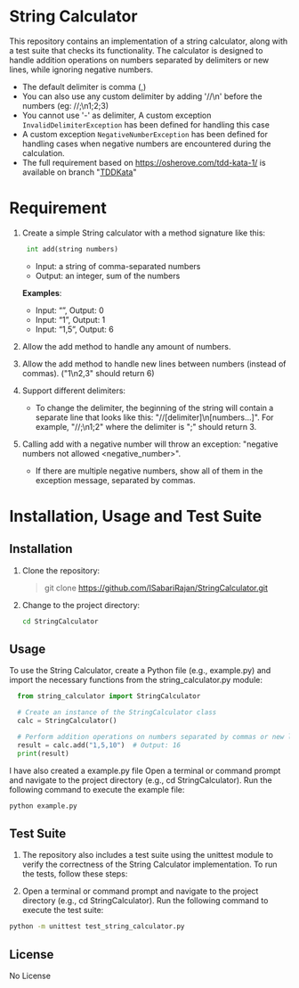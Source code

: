 # String Calculator
This repository contains an implementation of a string calculator, along with a test suite that checks its functionality. The calculator is designed to handle addition operations on numbers separated by delimiters or new lines, while ignoring negative numbers.
- The default delimiter is comma (,)
- You can also use any custom delimiter by adding '//<delimiter>\n' before the numbers (eg: //;\n1;2;3)
- You cannot use '-' as delimiter, A custom exception `InvalidDelimiterException` has been defined for handling this case
- A custom exception `NegativeNumberException` has been defined for handling cases when negative numbers are encountered during the calculation.
- The full requirement based on https://osherove.com/tdd-kata-1/ is available on branch "[TDDKata](https://github.com/ISabariRajan/StringCalculator/tree/TDDKata)"


# Requirement

1. Create a simple String calculator with a method signature like this:

    ```python
     int add(string numbers)
    ```

      - Input: a string of comma-separated numbers
      - Output: an integer, sum of the numbers

      **Examples**:

      - Input: “”, Output: 0
      - Input: “1”, Output: 1
      - Input: “1,5”, Output: 6

2. Allow the add method to handle any amount of numbers.

3. Allow the add method to handle new lines between numbers (instead of commas). ("1\n2,3" should return 6)

4. Support different delimiters:

      - To change the delimiter, the beginning of the string will contain a separate line that looks like this: "//[delimiter]\n[numbers…]". For example, "//;\n1;2" where the delimiter is ";" should return 3.

5. Calling add with a negative number will throw an exception: "negative numbers not allowed <negative_number>".

      -  If there are multiple negative numbers, show all of them in the exception message, separated by commas.


# Installation, Usage and Test Suite

## Installation

1. Clone the repository:

    > git clone https://github.com/ISabariRajan/StringCalculator.git
2. Change to the project directory:
    ```bash
    cd StringCalculator
    ```

## Usage

  To use the String Calculator, create a Python file (e.g., example.py) and import the necessary functions from the string_calculator.py module:

  ```python
    from string_calculator import StringCalculator

    # Create an instance of the StringCalculator class
    calc = StringCalculator()

    # Perform addition operations on numbers separated by commas or new lines
    result = calc.add("1,5,10")  # Output: 16
    print(result)

  ```

  I have also created a example.py file
  Open a terminal or command prompt and navigate to the project directory (e.g., cd StringCalculator). Run the following command to execute the example file:

  ```bash
  python example.py
  ```

## Test Suite

1. The repository also includes a test suite using the unittest module to verify the correctness of the String Calculator implementation. To run the tests, follow these steps:

2. Open a terminal or command prompt and navigate to the project directory (e.g., cd StringCalculator).
Run the following command to execute the test suite:

  ```bash
  python -m unittest test_string_calculator.py
  ```

## License
No License